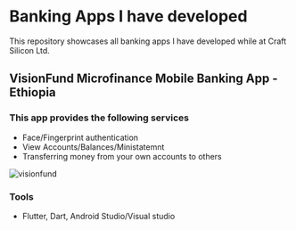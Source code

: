 # Banking Apps I have developed
This repository showcases all banking apps I have developed while at Craft Silicon Ltd.

## VisionFund Microfinance Mobile Banking App - Ethiopia
### This app provides the following services
- Face/Fingerprint authentication
- View Accounts/Balances/Ministatemnt
- Transferring money from your own accounts to others

![visionfund](https://github.com/kagwicharles/bankappimages/assets/46281757/723f8160-f04d-4d46-bbc1-616c0f8f6dde)

### Tools
- Flutter, Dart, Android Studio/Visual studio
